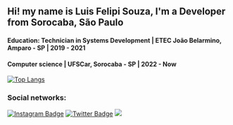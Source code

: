 <h2>Hi! my name is Luis Felipi Souza, I'm a Developer from Sorocaba, São Paulo</h2>
<h4>Education: Technician in Systems Development | ETEC João Belarmino, Amparo - SP | 2019 - 2021</h4>
<h4>Computer science | UFSCar, Sorocaba - SP | 2022 - Now</h4>

[![Top Langs](https://github-readme-stats.vercel.app/api/top-langs/?username=LuisFSouza&layout=compact)](https://github.com/LuisFSouza)

### Social networks:
[![Instagram Badge](https://img.shields.io/badge/-Instagram-C13584?style=flat-square&labelColor=C13584&logo=instagram&logoColor=white&link=https://www.instagram.com/luisfel.souza/)](https://www.instagram.com/luisfel.souza)
[![Twitter Badge](https://img.shields.io/badge/-Twitter-blue?style=flat-square&labelColor=blue&logo=twitter&logoColor=white&link=https://twitter.com/LuisFelSouza)](https://twitter.com/LuisFelSouza)
![](https://komarev.com/ghpvc/?username=LuisFSouza&style=flat-square)
